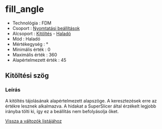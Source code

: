 # fill\_angle

* Technológia : FDM
* Csoport : [Nyomtatási beállítások](../../konfig/print_settings.md)
* Alcsoport : [Kitöltés](../../beallitasok/print_settings.md#remplissage) - [Haladó](fill_angle.md)
* Mód : Haladó
* Mértékegység : °
* Minimális érték :  0
* Maximális érték :  360
* Alapértelmezett érték : 45

## Kitöltési szög

### Leírás

A kitöltés tájolásának alapértelmezett alapszöge. A keresztezések erre az értékre lesznek alkalmazva. A hidakat a SuperSlicer által érzékelt legjobb irányba tölti ki, így ez a beállítás nem befolyásolja őket.

[Vissza a változók listájához](/)

